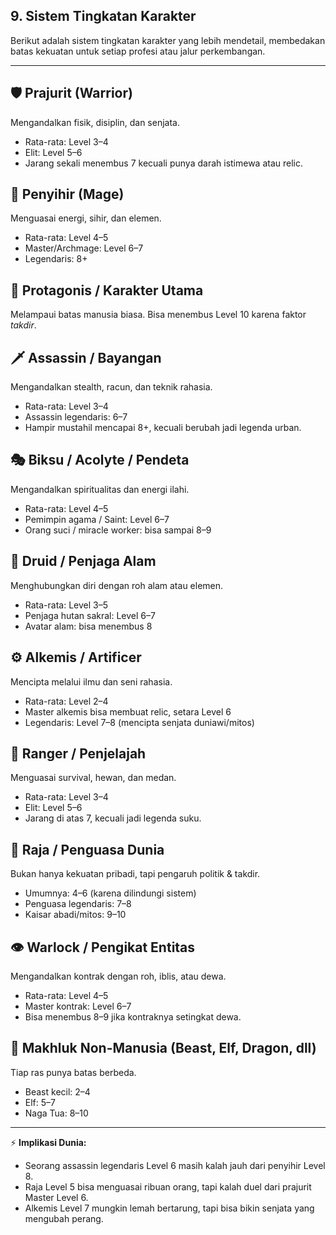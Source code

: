## 9. Sistem Tingkatan Karakter

Berikut adalah sistem tingkatan karakter yang lebih mendetail, membedakan batas kekuatan untuk setiap profesi atau jalur perkembangan.

---

## 🛡️ Prajurit (Warrior)

Mengandalkan fisik, disiplin, dan senjata.

* Rata-rata: Level 3–4
* Elit: Level 5–6
* Jarang sekali menembus 7 kecuali punya darah istimewa atau relic.

## 🔮 Penyihir (Mage)

Menguasai energi, sihir, dan elemen.

* Rata-rata: Level 4–5
* Master/Archmage: Level 6–7
* Legendaris: 8+

## 🌟 Protagonis / Karakter Utama

Melampaui batas manusia biasa. Bisa menembus Level 10 karena faktor *takdir*.

## 🗡️ Assassin / Bayangan

Mengandalkan stealth, racun, dan teknik rahasia.

* Rata-rata: Level 3–4
* Assassin legendaris: 6–7
* Hampir mustahil mencapai 8+, kecuali berubah jadi legenda urban.

## 🎭 Biksu / Acolyte / Pendeta

Mengandalkan spiritualitas dan energi ilahi.

* Rata-rata: Level 4–5
* Pemimpin agama / Saint: Level 6–7
* Orang suci / miracle worker: bisa sampai 8–9

## 🌳 Druid / Penjaga Alam

Menghubungkan diri dengan roh alam atau elemen.

* Rata-rata: Level 3–5
* Penjaga hutan sakral: Level 6–7
* Avatar alam: bisa menembus 8

## ⚙️ Alkemis / Artificer

Mencipta melalui ilmu dan seni rahasia.

* Rata-rata: Level 2–4
* Master alkemis bisa membuat relic, setara Level 6
* Legendaris: Level 7–8 (mencipta senjata duniawi/mitos)

## 🏹 Ranger / Penjelajah

Menguasai survival, hewan, dan medan.

* Rata-rata: Level 3–4
* Elit: Level 5–6
* Jarang di atas 7, kecuali jadi legenda suku.

## 👑 Raja / Penguasa Dunia

Bukan hanya kekuatan pribadi, tapi pengaruh politik & takdir.

* Umumnya: 4–6 (karena dilindungi sistem)
* Penguasa legendaris: 7–8
* Kaisar abadi/mitos: 9–10

## 👁️ Warlock / Pengikat Entitas

Mengandalkan kontrak dengan roh, iblis, atau dewa.

* Rata-rata: Level 4–5
* Master kontrak: Level 6–7
* Bisa menembus 8–9 jika kontraknya setingkat dewa.

## 🐉 Makhluk Non-Manusia (Beast, Elf, Dragon, dll)

Tiap ras punya batas berbeda.

* Beast kecil: 2–4
* Elf: 5–7
* Naga Tua: 8–10

---

⚡ **Implikasi Dunia:**

*   Seorang assassin legendaris Level 6 masih kalah jauh dari penyihir Level 8.
*   Raja Level 5 bisa menguasai ribuan orang, tapi kalah duel dari prajurit Master Level 6.
*   Alkemis Level 7 mungkin lemah bertarung, tapi bisa bikin senjata yang mengubah perang.
